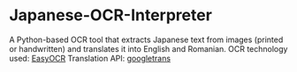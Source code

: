 # Japanese-OCR-Interpreter
A Python-based OCR tool that extracts Japanese text from images (printed or handwritten) and translates it into English and Romanian.
OCR technology used: [EasyOCR](https://github.com/JaidedAI/EasyOCR)
  Translation API: [googletrans](https://pypi.org/project/googletrans/)
